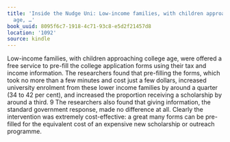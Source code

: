 ```yaml
---
title: 'Inside the Nudge Uni: Low-income families, with children approaching college
  age, …'
book_uuid: 8095f6c7-1918-4c71-93c8-e5d2f21457d8
location: '1092'
source: kindle
---
```


Low-income families, with children approaching college age, were offered a free service to pre-fill the college application forms using their tax and income information. The researchers found that pre-filling the forms, which took no more than a few minutes and cost just a few dollars, increased university enrolment from these lower income families by around a quarter (34 to 42 per cent), and increased the proportion receiving a scholarship by around a third. 9 The researchers also found that giving information, the standard government response, made no difference at all. Clearly the intervention was extremely cost-effective: a great many forms can be pre-filled for the equivalent cost of an expensive new scholarship or outreach programme.